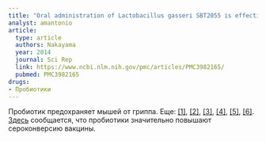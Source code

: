 ```yaml
---
title: "Oral administration of Lactobacillus gasseri SBT2055 is effective for preventing influenza in mice"
analyst: amantonio
article:
  type: article
  authors: Nakayama
  year: 2014
  journal: Sci Rep
  link: https://www.ncbi.nlm.nih.gov/pmc/articles/PMC3982165/
  pubmed: PMC3982165
drugs:
- Пробиотики
---
```


Пробиотик предохраняет мышей от гриппа. Еще: [[1]](https://www.ncbi.nlm.nih.gov/pubmed/28931041), [[2]](https://www.ncbi.nlm.nih.gov/pubmed/28416546), [[3]](https://www.ncbi.nlm.nih.gov/pmc/articles/PMC5104466/), [[4]](https://www.ncbi.nlm.nih.gov/pubmed/25765832), [[5]](https://www.ncbi.nlm.nih.gov/pmc/articles/PMC3899257/), [[6]](https://www.ncbi.nlm.nih.gov/pubmed/24329975).
[Здесь](https://www.ncbi.nlm.nih.gov/pubmed/29077061) сообщается, что пробиотики значительно повышают сероконверсию вакцины.
